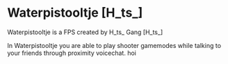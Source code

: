 # Waterpistooltje [H_ts_]
Waterpistooltje is a FPS created by H_ts_ Gang [H_ts_]

In Waterpistooltje you are able to play shooter gamemodes while talking to your friends through proximity voicechat. 
hoi 